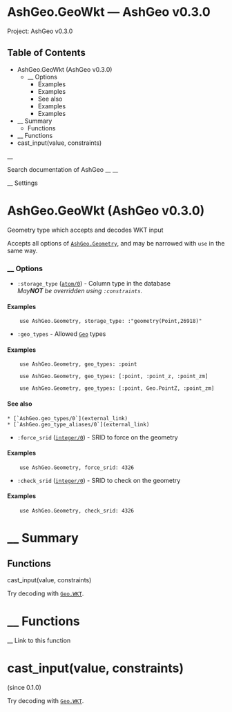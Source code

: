 # AshGeo.GeoWkt — AshGeo v0.3.0

Project: AshGeo v0.3.0

## Table of Contents

- AshGeo.GeoWkt (AshGeo v0.3.0)
    - __ Options
      - Examples
      - Examples
      - See also
      - Examples
      - Examples
- __ Summary
  - Functions
- __ Functions
- cast_input(value, constraints)

__

Search documentation of AshGeo __ __

__ Settings

#  AshGeo.GeoWkt (AshGeo v0.3.0)

Geometry type which accepts and decodes WKT input

Accepts all options of [`AshGeo.Geometry`](external_link), and may be narrowed with `use` in the same way.

###  __ Options

  * `:storage_type` ([`atom/0`](external_link)) - Column type in the database  
 _May**NOT** be overridden using `:constraints`._

#### Examples
    
        use AshGeo.Geometry, storage_type: :"geometry(Point,26918)"

  * `:geo_types` \- Allowed [`Geo`](external_link) types 

#### Examples
    
        use AshGeo.Geometry, geo_types: :point
    
        use AshGeo.Geometry, geo_types: [:point, :point_z, :point_zm]
    
        use AshGeo.Geometry, geo_types: [:point, Geo.PointZ, :point_zm]

#### See also

    * [`AshGeo.geo_types/0`](external_link)
    * [`AshGeo.geo_type_aliases/0`](external_link)
  * `:force_srid` ([`integer/0`](external_link)) - SRID to force on the geometry 

#### Examples
    
        use AshGeo.Geometry, force_srid: 4326

  * `:check_srid` ([`integer/0`](external_link)) - SRID to check on the geometry 

#### Examples
    
        use AshGeo.Geometry, check_srid: 4326




#  __ Summary

##  Functions

cast_input(value, constraints)

Try decoding with [`Geo.WKT`](external_link).

#  __ Functions

__ Link to this function

# cast_input(value, constraints)

(since 0.1.0)

Try decoding with [`Geo.WKT`](external_link).
